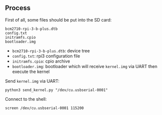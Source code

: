 ## Process
First of all, some files should be put into the SD card:
```
bcm2710-rpi-3-b-plus.dtb
config.txt
initramfs.cpio
bootloader.img
```
- `bcm2710-rpi-3-b-plus.dtb`: device tree
- `config.txt`: rpi3 configuration file
- `initramfs.cpio`: cpio archive 
- `bootloader.img`: bootloader which will receive `kernel.img` via UART then execute the kernel

Send `kernel.img` via UART:
```
python3 send_kernel.py "/dev/cu.usbserial-0001"
```

Connect to the shell:
```
screen /dev/cu.usbserial-0001 115200